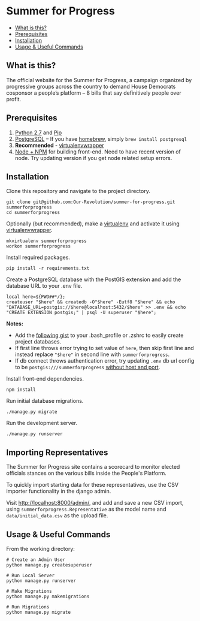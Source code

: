 Summer for Progress
=========================

* [What is this?](#what-is-this)
* [Prerequisites](#prerequisites)
* [Installation](#installation)
* [Usage & Useful Commands](#usage-&-useful-commands)

What is this?
-------------------
The official website for the Summer for Progress, a campaign organized by progressive groups across the country to demand House Democrats cosponsor a people’s platform – 8 bills that say definitively people over profit.

Prerequisites
-------------------
1. [Python 2.7](https://www.python.org/downloads/) and [Pip](https://pip.pypa.io/en/stable/installing/)
2. [PostgreSQL](https://www.postgresql.org/download/) – If you have [homebrew](https://brew.sh/), simply `brew install postgresql`
3. **Recommended** - [virtualenvwrapper](https://virtualenvwrapper.readthedocs.io/en/latest/)
4. [Node + NPM](https://nodejs.org/en/download/) for building front-end. Need to 
have recent version of node. Try updating version if you get node related setup 
errors.

Installation
-------------------
Clone this repository and navigate to the project directory.
```
git clone git@github.com:Our-Revolution/summer-for-progress.git summerforprogress
cd summerforprogress
```
Optionally (but recommended), make a [virtualenv](https://pypi.python.org/pypi/virtualenv) and activate it using [virtualenvwrapper](https://virtualenvwrapper.readthedocs.io/en/latest/).
```
mkvirtualenv summerforprogress
workon summerforprogress
```
Install required packages.
```
pip install -r requirements.txt
```

Create a PostgreSQL database with the PostGIS extension and add the database URL to your .env file. 
```
local here=${PWD##*/};
createuser "$here" && createdb -O"$here" -Eutf8 "$here" && echo "DATABASE_URL=postgis://$here@localhost:5432/$here" >> .env && echo "CREATE EXTENSION postgis;" | psql -U superuser "$here";
```

**Notes:** 

* Add the [following gist](https://gist.github.com/cjmabry/c78f40ae772a742deaa193f3c1534532) 
to your .bash_profile or .zshrc to easily create project databases.
* If first line throws error trying to set value of `here`, then skip first line 
and instead replace `"$here"` in second line with `summerforprogress`.
* If db connect throws authentication error, try updating `.env` db url config
to be `postgis:///summerforprogress` [without host and port](https://www.peterbe.com/plog/connecting-with-psycopg2-without-a-username-and-password).

Install front-end dependencies.
```
npm install
```

Run initial database migrations.
```
./manage.py migrate
```
Run the development server.
```
./manage.py runserver
```

Importing Representatives
---------------------------
The Summer for Progress site contains a scorecard to monitor elected officials stances on the various bills inside the People's Platform.

To quickly import starting data for these representatives, use the CSV importer functionality in the django admin.

Visit [http://localhost:8000/admin/](http://localhost:8000/admin/), and add and save a new CSV import, using `summerforprogress.Representative` as the model name and `data/initial_data.csv` as the upload file.

Usage & Useful Commands
-------------------
From the working directory:

```
# Create an Admin User
python manage.py createsuperuser

# Run Local Server
python manage.py runserver

# Make Migrations
python manage.py makemigrations

# Run Migrations
python manage.py migrate
```
